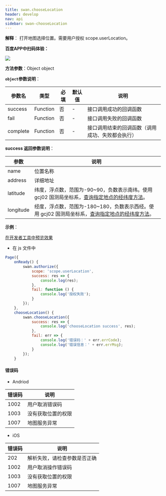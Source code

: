 ```yaml
---
title: swan.chooseLocation
header: develop
nav: api
sidebar: swan-chooseLocation
---
```




 

**解释**： 打开地图选择位置。需要用户授权 scope.userLocation。

**百度APP中扫码体验：**

<img src="https://b.bdstatic.com/miniapp/assets/images/doc_demo/chooseLocation.png"  class="demo-qrcode-image" />


**方法参数**：Object object

**`object`参数说明**：

|参数名 |类型  |必填 | 默认值 |说明|
|---- | ---- | ---- | ----|----|
|success  | Function |否 | -| 接口调用成功的回调函数|
|fail  | Function |否 | -| 接口调用失败的回调函数|
|complete  | Function |否 | -| 接口调用结束的回调函数（调用成功、失败都会执行）|

**success 返回参数说明**：

|参数  |说明  |
|---- | ---- |
|name   | 位置名称|
|address |  详细地址|
|latitude  | 纬度，浮点数，范围为-90~90，负数表示南纬。使用 gcj02 国测局坐标系，[查询指定地点的经纬度方法](/develop/faq/apifaq/)。|
|longitude  |  经度，浮点数，范围为-180~180，负数表示西经。使用 gcj02 国测局坐标系，[查询指定地点的经纬度方法](/develop/faq/apifaq/)。|

**示例**：

<a href="swanide://fragment/729f820b3217a154d3064696f6d90e8e1569429506976" title="在开发者工具中预览效果" target="_self">在开发者工具中预览效果</a>

* 在 js 文件中

```js
Page({
    onReady() {
        swan.authorize({
            scope: 'scope.userLocation',
            success: res => {
                console.log(res);
            },
            fail: function () {
                console.log('授权失败');
            }
        });
    },
    chooseLocation() {
        swan.chooseLocation({
            success: res => {
                console.log('chooseLocation success', res);
            },
            fail: err => {
                console.log('错误码：' + err.errCode);
                console.log('错误信息：' + err.errMsg);
            }
        });
    }
```

#### 错误码
* Andriod

|错误码|说明|
|--|--|
|1002|用户取消错误码                                |
|1003|没有获取位置的权限|
|1007|地图服务异常|

* iOS

|错误码|说明|
|--|--|
|202|解析失败，请检查参数是否正确       |
|1002|用户取消操作错误码|
|1003|没有获取位置的权限|
|1007|地图服务异常|
